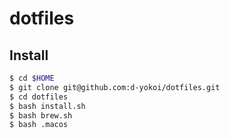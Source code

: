 # dotfiles

## Install
```bash
$ cd $HOME
$ git clone git@github.com:d-yokoi/dotfiles.git
$ cd dotfiles
$ bash install.sh
$ bash brew.sh
$ bash .macos
```
